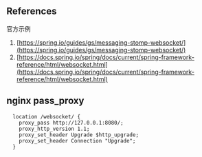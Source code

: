 ## References

官方示例

1. [https://spring.io/guides/gs/messaging-stomp-websocket/](https://spring.io/guides/gs/messaging-stomp-websocket/)
2. [https://docs.spring.io/spring/docs/current/spring-framework-reference/html/websocket.html](https://docs.spring.io/spring/docs/current/spring-framework-reference/html/websocket.html)

## nginx pass_proxy

```
  location /websocket/ {
    proxy_pass http://127.0.0.1:8080/;
    proxy_http_version 1.1;
    proxy_set_header Upgrade $http_upgrade;
    proxy_set_header Connection "Upgrade";
  }
```
